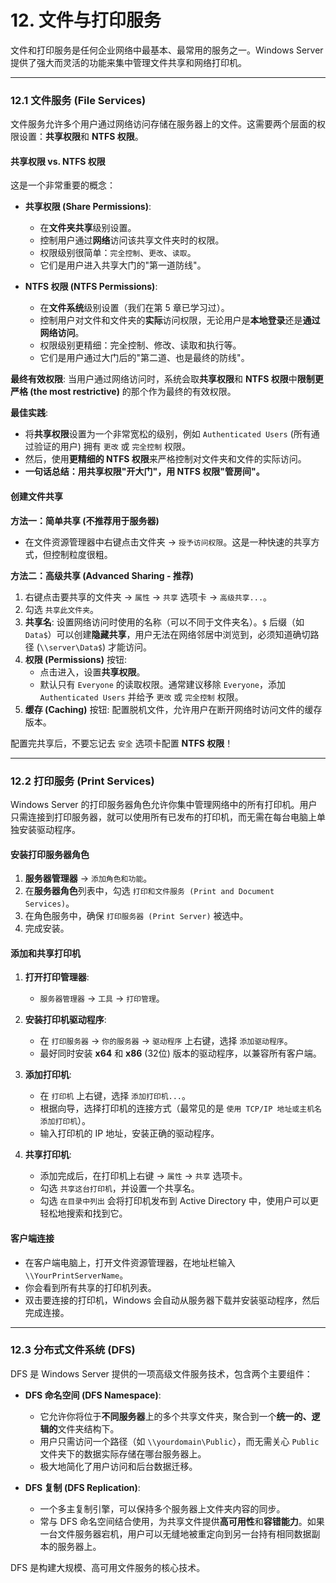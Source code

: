 # 12. 文件与打印服务

文件和打印服务是任何企业网络中最基本、最常用的服务之一。Windows Server 提供了强大而灵活的功能来集中管理文件共享和网络打印机。

---

### 12.1 文件服务 (File Services)

文件服务允许多个用户通过网络访问存储在服务器上的文件。这需要两个层面的权限设置：**共享权限**和 **NTFS 权限**。

#### 共享权限 vs. NTFS 权限

这是一个非常重要的概念：

-   **共享权限 (Share Permissions)**:
    -   在**文件夹共享**级别设置。
    -   控制用户通过**网络**访问该共享文件夹时的权限。
    -   权限级别很简单：`完全控制`、`更改`、`读取`。
    -   它们是用户进入共享大门的"第一道防线"。

-   **NTFS 权限 (NTFS Permissions)**:
    -   在**文件系统**级别设置（我们在第 5 章已学习过）。
    -   控制用户对文件和文件夹的**实际**访问权限，无论用户是**本地登录**还是**通过网络访问**。
    -   权限级别更精细：完全控制、修改、读取和执行等。
    -   它们是用户通过大门后的"第二道、也是最终的防线"。

**最终有效权限**: 当用户通过网络访问时，系统会取**共享权限**和 **NTFS 权限**中**限制更严格 (the most restrictive)** 的那个作为最终的有效权限。

**最佳实践**:
-   将**共享权限**设置为一个非常宽松的级别，例如 `Authenticated Users` (所有通过验证的用户) 拥有 `更改` 或 `完全控制` 权限。
-   然后，使用**更精细的 NTFS 权限**来严格控制对文件夹和文件的实际访问。
-   **一句话总结：用共享权限"开大门"，用 NTFS 权限"管房间"。**

#### 创建文件共享

**方法一：简单共享 (不推荐用于服务器)**
-   在文件资源管理器中右键点击文件夹 -> `授予访问权限`。这是一种快速的共享方式，但控制粒度很粗。

**方法二：高级共享 (Advanced Sharing - 推荐)**
1.  右键点击要共享的文件夹 -> `属性` -> `共享` 选项卡 -> `高级共享...`。
2.  勾选 `共享此文件夹`。
3.  **共享名**: 设置网络访问时使用的名称（可以不同于文件夹名）。`$` 后缀（如 `Data$`）可以创建**隐藏共享**，用户无法在网络邻居中浏览到，必须知道确切路径 (`\\server\Data$`) 才能访问。
4.  **权限 (Permissions)** 按钮:
    -   点击进入，设置**共享权限**。
    -   默认只有 `Everyone` 的读取权限。通常建议移除 `Everyone`，添加 `Authenticated Users` 并给予 `更改` 或 `完全控制` 权限。
5.  **缓存 (Caching)** 按钮: 配置脱机文件，允许用户在断开网络时访问文件的缓存版本。

配置完共享后，不要忘记去 `安全` 选项卡配置 **NTFS 权限**！

---

### 12.2 打印服务 (Print Services)

Windows Server 的打印服务器角色允许你集中管理网络中的所有打印机。用户只需连接到打印服务器，就可以使用所有已发布的打印机，而无需在每台电脑上单独安装驱动程序。

#### 安装打印服务器角色

1.  **服务器管理器** -> `添加角色和功能`。
2.  在**服务器角色**列表中，勾选 `打印和文件服务 (Print and Document Services)`。
3.  在角色服务中，确保 `打印服务器 (Print Server)` 被选中。
4.  完成安装。

#### 添加和共享打印机

1.  **打开打印管理器**:
    -   `服务器管理器` -> `工具` -> `打印管理`。

2.  **安装打印机驱动程序**:
    -   在 `打印服务器` -> `你的服务器` -> `驱动程序` 上右键，选择 `添加驱动程序`。
    -   最好同时安装 **x64** 和 **x86** (32位) 版本的驱动程序，以兼容所有客户端。

3.  **添加打印机**:
    -   在 `打印机` 上右键，选择 `添加打印机...`。
    -   根据向导，选择打印机的连接方式（最常见的是 `使用 TCP/IP 地址或主机名添加打印机`）。
    -   输入打印机的 IP 地址，安装正确的驱动程序。

4.  **共享打印机**:
    -   添加完成后，在打印机上右键 -> `属性` -> `共享` 选项卡。
    -   勾选 `共享这台打印机`，并设置一个共享名。
    -   勾选 `在目录中列出` 会将打印机发布到 Active Directory 中，使用户可以更轻松地搜索和找到它。

#### 客户端连接

-   在客户端电脑上，打开文件资源管理器，在地址栏输入 `\\YourPrintServerName`。
-   你会看到所有共享的打印机列表。
-   双击要连接的打印机，Windows 会自动从服务器下载并安装驱动程序，然后完成连接。

---

### 12.3 分布式文件系统 (DFS)

DFS 是 Windows Server 提供的一项高级文件服务技术，包含两个主要组件：

-   **DFS 命名空间 (DFS Namespace)**:
    -   它允许你将位于**不同服务器**上的多个共享文件夹，聚合到一个**统一的、逻辑的**文件夹结构下。
    -   用户只需访问一个路径（如 `\\yourdomain\Public`），而无需关心 `Public` 文件夹下的数据实际存储在哪台服务器上。
    -   极大地简化了用户访问和后台数据迁移。

-   **DFS 复制 (DFS Replication)**:
    -   一个多主复制引擎，可以保持多个服务器上文件夹内容的同步。
    -   常与 DFS 命名空间结合使用，为共享文件提供**高可用性**和**容错能力**。如果一台文件服务器宕机，用户可以无缝地被重定向到另一台持有相同数据副本的服务器上。

DFS 是构建大规模、高可用文件服务的核心技术。 